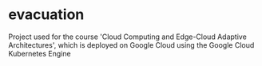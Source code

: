 # evacuation

Project used for the course 'Cloud Computing and Edge-Cloud Adaptive Architectures', which is deployed on Google Cloud using the Google Cloud Kubernetes Engine
